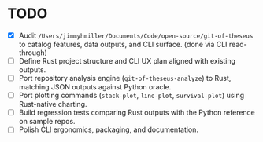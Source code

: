 # TODO
- [x] Audit `/Users/jimmyhmiller/Documents/Code/open-source/git-of-theseus` to catalog features, data outputs, and CLI surface. (done via CLI read-through)
- [ ] Define Rust project structure and CLI UX plan aligned with existing outputs.
- [ ] Port repository analysis engine (`git-of-theseus-analyze`) to Rust, matching JSON outputs against Python oracle.
- [ ] Port plotting commands (`stack-plot`, `line-plot`, `survival-plot`) using Rust-native charting.
- [ ] Build regression tests comparing Rust outputs with the Python reference on sample repos.
- [ ] Polish CLI ergonomics, packaging, and documentation.
